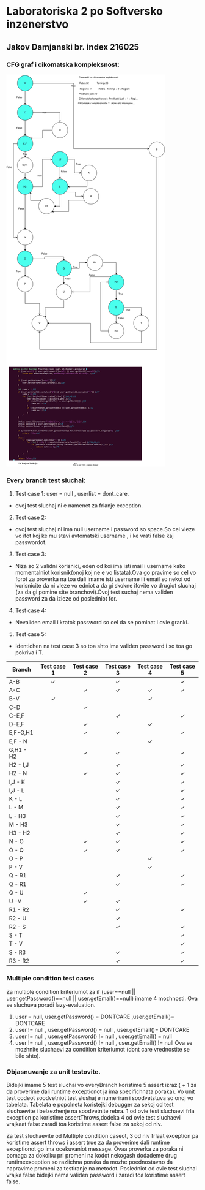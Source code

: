 # Laboratoriska 2 po Softversko inzenerstvo
## Jakov Damjanski br. index 216025
### CFG graf i cikomatska kompleksnost:

![CFG](CFG.drawio.svg)

### Every branch test sluchai:

1. Test case 1: user = null , userlist = dont_care.
- ovoj test sluchaj ni e namenet za frlanje exception.
2. Test case 2: 
- ovoj test sluchaj ni ima null username i password so space.So cel vleze vo ifot
koj ke mu stavi avtomatski username , i ke vrati false kaj passwordot.
3. Test case 3:
- Niza so 2 validni korisnici, eden od koi ima isti mail i username kako 
momentalniot korisnik(onoj koj ne e vo listata).Ova go pravime so cel vo forot za proverka na
toa dali imame isti username ili email so nekoi od korisnicite da ni vleze vo edniot a da gi skokne ifovite vo drugiot 
sluchaj (za da gi pomine site branchovi).Ovoj test suchaj nema validen password za da izleze od posledniot for.
4. Test case 4: 
- Nevaliden email i kratok password so cel da se pominat i ovie granki.
5. Test case 5:
- Identichen na test case 3 so toa shto ima validen password i so toa go pokriva i T.

| Branch    | Test case 1 | Test case 2 | Test case 3 | Test case 4 | Test case 5 |
|-----------|:-----------:|:-----------:|:-----------:|:-----------:|:-----------:|
| A-B       |      ✓      |             |      ✓      |             |      ✓      |
| A-C       |             |      ✓      |      ✓      |      ✓      |      ✓      | 
| B-V       |      ✓      |             |             |      ✓      |             | 
| C-D       |             |      ✓      |             |             |             |
| C-E,F     |             |             |      ✓      |             |      ✓      |
| D-E,F     |             |      ✓      |             |      ✓      |             |
| E,F-G,H1  |             |      ✓      |      ✓      |             |      ✓      |
| E,F - N   |             |             |             |      ✓      |             |
| G,H1 - H2 |             |      ✓      |      ✓      |             |      ✓      |
| H2 - I,J  |             |             |      ✓      |             |      ✓      |
| H2 - N    |             |      ✓      |      ✓      |             |      ✓      |
| I,J - K   |             |             |      ✓      |             |      ✓      |
| I,J - L   |             |             |      ✓      |             |      ✓      |
| K - L     |             |             |      ✓      |             |      ✓      |
| L - M     |             |             |      ✓      |             |      ✓      |
| L - H3    |             |             |      ✓      |             |      ✓      |
| M - H3    |             |             |      ✓      |             |      ✓      |
| H3 - H2   |             |             |      ✓      |             |      ✓      |
| N - O     |             |      ✓      |      ✓      |             |      ✓      |
| O - Q     |             |      ✓      |      ✓      |             |      ✓      |
| O - P     |             |             |             |      ✓      |             |
| P - V     |             |             |             |      ✓      |             |
| Q - R1    |             |             |      ✓      |             |      ✓      |
| Q - R1    |             |             |      ✓      |             |      ✓      |
| Q - U     |             |      ✓      |             |             |             |
| U -V      |             |      ✓      |      ✓      |             |             |
| R1 - R2   |             |             |      ✓      |             |      ✓      |
| R2 - U    |             |             |      ✓      |             |             |
| R2 - S    |             |             |      ✓      |             |      ✓      |
| S - T     |             |             |             |             |      ✓      |
| T - V     |             |             |             |             |      ✓      |
| S - R3    |             |             |      ✓      |             |      ✓      | 
| R3 - R2   |             |             |      ✓      |             |      ✓      |

### Multiple condition test cases

Za multiple condition kriteriumot za if (user==null || user.getPassword()==null || user.getEmail()==null) imame 4 mozhnosti.
Ova se sluchuva poradi lazy-evaluation.
1. user = null, user.getPassword() = DONTCARE ,user.getEmail()= DONTCARE
2. user != null , user.getPassword() = null , user.getEmail()= DONTCARE
3. user != null , user.getPassword() != null , user.getEmail() = null
4. user != null , user.getPassword() != null , user.getEmail() != null
 Ova se mozhnite sluchaevi za condition kriteriumot (dont care vrednostite se bilo shto).

### Objasnuvanje za unit testovite.

Bidejki imame 5 test sluchai vo everyBranch koristime 5 assert izrazi( + 1 za da proverime dali runtime exceptionot ja ima specifichnata poraka).
Vo unit test codeot soodvetniot test slushaj e numeriran i soodvetstuva so onoj vo tabelata. Tabelata e popolneta koristejki debugger za sekoj od test sluchaevite i belzezhenje na soodvetnite rebra.
1 od ovie test sluchaevi frla exception pa koristime assertThrows,dodeka 4 od ovie test sluchaevi vrajkaat false zaradi toa koristime assert false za sekoj od niv.

Za test sluchaevite od Multiple condition caseot, 3 od niv frlaat exception pa koristime assert throws i assert true za da proverime dali runtime exceptionot go ima ocekuvaniot message. 
Ovaa proverka za poraka ni pomaga za dokolku pri promeni na kodot nekogash dodademe drug runtimeexception so razlichna poraka da mozhe poednostavno da napravime promeni za testiranje na metodot.
Posledniot od ovie test sluchai vrajka false bidejki nema validen password i zaradi toa koristime assert false.


